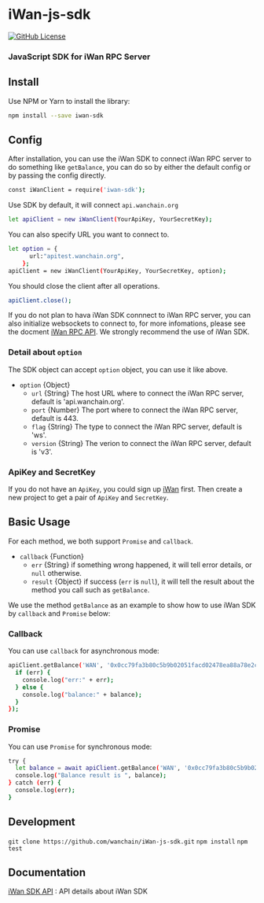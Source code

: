 # iWan-js-sdk

[![GitHub License][license]][license-url]

### JavaScript SDK for iWan RPC Server

## Install
Use NPM or Yarn to install the library:

```bash
npm install --save iwan-sdk
```
## Config
After installation, you can use the iWan SDK to connect iWan RPC server to do something like `getBalance`, you can do so by either the default config or by passing the config directly.
```bash
const iWanClient = require('iwan-sdk');
```
Use SDK by default, it will connect `api.wanchain.org`
```bash
let apiClient = new iWanClient(YourApiKey, YourSecretKey);

```
You can also specify URL you want to connect to.
```bash
let option = {
      url:"apitest.wanchain.org",
    };
apiClient = new iWanClient(YourApiKey, YourSecretKey, option);

```
You should close the client after all operations.
```bash
apiClient.close();
```
If you do not plan to hava iWan SDK connnect to iWan RPC server, you can also initialize websockets to connect to, for more infomations, please see the docment [iWan RPC API](https://iwan.wanchain.org/static/apidoc/docs.html). We strongly recommend the use of iWan SDK.

### Detail about `option`
The SDK object can accept `option` object, you can use it like above.

- `option` {Object}
  - `url` {String}  The host URL where to connect the iWan RPC server, default is 'api.wanchain.org'.
  - `port` {Number} The port where to connect the iWan RPC server, default is 443.
  - `flag` {String} The type to connect the iWan RPC server, default is 'ws'.
  - `version` {String} The verion to connect the iWan RPC server, default is 'v3'.

### ApiKey and SecretKey
If you do not have an `ApiKey`, you could sign up [iWan](https://iwan.wanchain.org) first. Then create a new project to get a pair of `ApiKey` and `SecretKey`.

## Basic Usage
For each method, we both support `Promise` and `callback`. 

- `callback` {Function}
  - `err` {String}  if something wrong happened, it will tell error details, or `null` otherwise.
  - `result` {Object} if success (`err` is `null`), it will tell the result about the method you call such as `getBalance`.

We use the method `getBalance` as an example to show how to use iWan SDK by `callback` and `Promise` below:

### Callback
You can use `callback` for asynchronous mode:
```bash
apiClient.getBalance('WAN', '0x0cc79fa3b80c5b9b02051facd02478ea88a78e2c', (err, balance) => {
  if (err) {
    console.log("err:" + err);
  } else {
    console.log("balance:" + balance);
  }
});
```
### Promise
You can use `Promise` for synchronous mode:
```bash
try {
  let balance = await apiClient.getBalance('WAN', '0x0cc79fa3b80c5b9b02051facd02478ea88a78e2c');
  console.log("Balance result is ", balance);
} catch (err) {
  console.log(err);
}
```
## Development
`git clone https://github.com/wanchain/iWan-js-sdk.git`
`npm install`
`npm test`

## Documentation

[iWan SDK API](https://wanchain.github.io/iWan-js-sdk/) : API details about iWan SDK

[license]: https://img.shields.io/badge/license-GNUGPL3-blue.svg
[license-url]:https://github.com/wanchain/iWan-js-sdk/blob/master/LICENSE